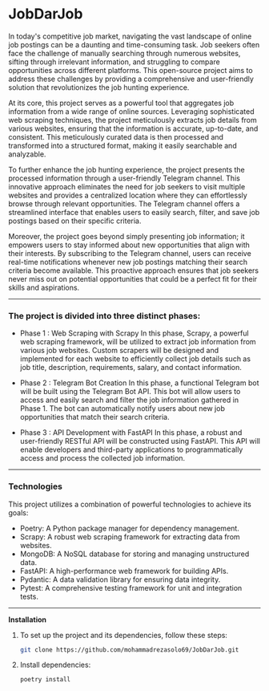 # JobDarJob

In today's competitive job market, navigating the vast landscape of online job postings can be a daunting and time-consuming task. Job seekers often face the challenge of manually searching through numerous websites, sifting through irrelevant information, and struggling to compare opportunities across different platforms. This open-source project aims to address these challenges by providing a comprehensive and user-friendly solution that revolutionizes the job hunting experience.

At its core, this project serves as a powerful tool that aggregates job information from a wide range of online sources. Leveraging sophisticated web scraping techniques, the project meticulously extracts job details from various websites, ensuring that the information is accurate, up-to-date, and consistent. This meticulously curated data is then processed and transformed into a structured format, making it easily searchable and analyzable.

To further enhance the job hunting experience, the project presents the processed information through a user-friendly Telegram channel. This innovative approach eliminates the need for job seekers to visit multiple websites and provides a centralized location where they can effortlessly browse through relevant opportunities. The Telegram channel offers a streamlined interface that enables users to easily search, filter, and save job postings based on their specific criteria.

Moreover, the project goes beyond simply presenting job information; it empowers users to stay informed about new opportunities that align with their interests. By subscribing to the Telegram channel, users can receive real-time notifications whenever new job postings matching their search criteria become available. This proactive approach ensures that job seekers never miss out on potential opportunities that could be a perfect fit for their skills and aspirations.

****** 

### The project is divided into three distinct phases:

* Phase 1 : Web Scraping with Scrapy
In this phase, Scrapy, a powerful web scraping framework, will be utilized to extract job information from various job websites. Custom scrapers will be designed and implemented for each website to efficiently collect job details such as job title, description, requirements, salary, and contact information.

* Phase 2 : Telegram Bot Creation
In this phase, a functional Telegram bot will be built using the Telegram Bot API. This bot will allow users to access and easily search and filter the job information gathered in Phase 1. The bot can automatically notify users about new job opportunities that match their search criteria.

* Phase 3 : API Development with FastAPI
In this phase, a robust and user-friendly RESTful API will be constructed using FastAPI. This API will enable developers and third-party applications to programmatically access and process the collected job information.


******  

### Technologies
This project utilizes a combination of powerful technologies to achieve its goals:

* Poetry: A Python package manager for dependency management.
* Scrapy: A robust web scraping framework for extracting data from websites.
* MongoDB: A NoSQL database for storing and managing unstructured data.
* FastAPI: A high-performance web framework for building APIs.
* Pydantic: A data validation library for ensuring data integrity.
* Pytest: A comprehensive testing framework for unit and integration tests.


******* 
**Installation** 

1. To set up the project and its dependencies, follow these steps:

    ```bash
    git clone https://github.com/mohammadrezasolo69/JobDarJob.git
    ```

2. Install dependencies:

    ```bash
    poetry install
    ```